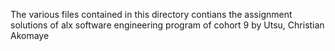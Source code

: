 The various files contained in this directory contians the assignment solutions of alx software engineering program of cohort 9 by Utsu, Christian Akomaye
